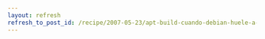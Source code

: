```yaml
---
layout: refresh
refresh_to_post_id: /recipe/2007-05-23/apt-build-cuando-debian-huele-a-gentoo.html
---
```

